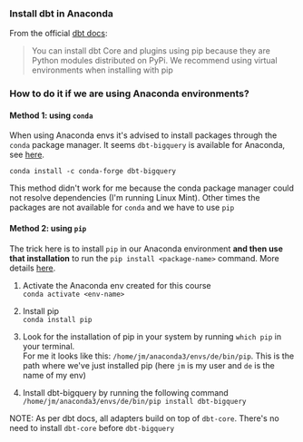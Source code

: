  ### Install dbt in Anaconda      

From the official [dbt docs](https://docs.getdbt.com/dbt-cli/install/pip):

> You can install dbt Core and plugins using pip because they are Python modules distributed on PyPi. We recommend using virtual environments when installing with pip

### How to do it if we are using Anaconda environments?  

#### Method 1: using `conda`     

When using Anaconda envs it's advised to install packages through the `conda` package manager. It seems `dbt-bigquery` is available for Anaconda, see [here](https://anaconda.org/conda-forge/dbt-bigquery).   

`conda install -c conda-forge dbt-bigquery`   

This method didn't work for me because the conda package manager could not resolve dependencies (I'm running Linux Mint). Other times the packages are not available for `conda` and we have to use `pip`    

#### Method 2: using `pip`     

The trick here is to install `pip` in our Anaconda environment **and then use that installation** to run the `pip install <package-name>` command. More details [here](https://stackoverflow.com/questions/41060382/using-pip-to-install-packages-to-anaconda-environment
).  

1) Activate the Anaconda env created for this course  
`conda activate <env-name>`   

2) Install pip   
`conda install pip`  

3) Look for the installation of pip in your system by running `which pip` in your terminal.  
For me it looks like this: `/home/jm/anaconda3/envs/de/bin/pip`. This is the path where we've just installed pip (here `jm` is my user and `de` is the name of my env)    


4) Install dbt-bigquery by running the following command  
`/home/jm/anaconda3/envs/de/bin/pip install dbt-bigquery`

NOTE: As per dbt docs, all adapters build on top of `dbt-core`. There's no need to install `dbt-core` before `dbt-bigquery`  
